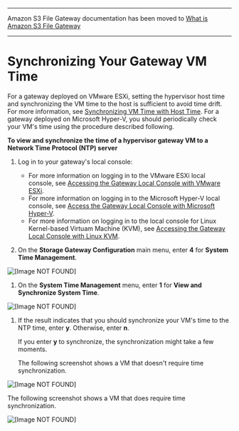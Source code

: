 --------

Amazon S3 File Gateway documentation has been moved to [What is Amazon S3 File Gateway](https://docs.aws.amazon.com/filegateway/latest/files3/WhatIsStorageGateway.html)

--------

# Synchronizing Your Gateway VM Time<a name="MaintenanceTimeSync-hyperv"></a>

For a gateway deployed on VMware ESXi, setting the hypervisor host time and synchronizing the VM time to the host is sufficient to avoid time drift\. For more information, see [Synchronizing VM Time with Host Time](configure-vmware.md#GettingStartedSyncVMTime-common)\. For a gateway deployed on Microsoft Hyper\-V, you should periodically check your VM's time using the procedure described following\. 

**To view and synchronize the time of a hypervisor gateway VM to a Network Time Protocol \(NTP\) server**

1. Log in to your gateway's local console:
   + For more information on logging in to the VMware ESXi local console, see [Accessing the Gateway Local Console with VMware ESXi](accessing-local-console.md#MaintenanceConsoleWindowVMware-common)\.
   + For more information on logging in to the Microsoft Hyper\-V local console, see [Access the Gateway Local Console with Microsoft Hyper\-V](accessing-local-console.md#MaintenanceConsoleWindowHyperV-common)\.
   + For more information on logging in to the local console for Linux Kernel\-based Virtuam Machine \(KVM\), see [Accessing the Gateway Local Console with Linux KVM](accessing-local-console.md#MaintenanceConsoleWindowKVM-common)\.

1. On the **Storage Gateway Configuration** main menu, enter **4** for **System Time Management**\.

      
![\[Image NOT FOUND\]](http://docs.aws.amazon.com/storagegateway/latest/userguide/images/LocalConsoleLogin.png)

1. On the **System Time Management** menu, enter **1** for **View and Synchronize System Time**\.

      
![\[Image NOT FOUND\]](http://docs.aws.amazon.com/storagegateway/latest/userguide/images/hyperv-timesync01.png)

1. If the result indicates that you should synchronize your VM's time to the NTP time, enter **y**\. Otherwise, enter **n**\.

   If you enter **y** to synchronize, the synchronization might take a few moments\.

   The following screenshot shows a VM that doesn't require time synchronization\.

      
![\[Image NOT FOUND\]](http://docs.aws.amazon.com/storagegateway/latest/userguide/images/hyperv-timesync02.png)

   The following screenshot shows a VM that does require time synchronization\.

      
![\[Image NOT FOUND\]](http://docs.aws.amazon.com/storagegateway/latest/userguide/images/hyperv-timesync03.png)